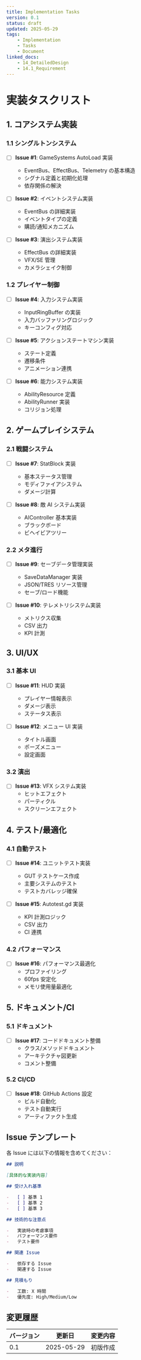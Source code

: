 ```yaml
---
title: Implementation Tasks
version: 0.1
status: draft
updated: 2025-05-29
tags:
    - Implementation
    - Tasks
    - Document
linked_docs:
    - 14_DetailedDesign
    - 14.1_Requirement
---
```


# 実装タスクリスト

## 1. コアシステム実装

### 1.1 シングルトンシステム

-   [ ] **Issue #1**: GameSystems AutoLoad 実装

    -   EventBus、EffectBus、Telemetry の基本構造
    -   シグナル定義と初期化処理
    -   依存関係の解決

-   [ ] **Issue #2**: イベントシステム実装

    -   EventBus の詳細実装
    -   イベントタイプの定義
    -   購読/通知メカニズム

-   [ ] **Issue #3**: 演出システム実装
    -   EffectBus の詳細実装
    -   VFX/SE 管理
    -   カメラシェイク制御

### 1.2 プレイヤー制御

-   [ ] **Issue #4**: 入力システム実装

    -   InputRingBuffer の実装
    -   入力バッファリングロジック
    -   キーコンフィグ対応

-   [ ] **Issue #5**: アクションステートマシン実装

    -   ステート定義
    -   遷移条件
    -   アニメーション連携

-   [ ] **Issue #6**: 能力システム実装
    -   AbilityResource 定義
    -   AbilityRunner 実装
    -   コリジョン処理

## 2. ゲームプレイシステム

### 2.1 戦闘システム

-   [ ] **Issue #7**: StatBlock 実装

    -   基本ステータス管理
    -   モディファイアシステム
    -   ダメージ計算

-   [ ] **Issue #8**: 敵 AI システム実装
    -   AIController 基本実装
    -   ブラックボード
    -   ビヘイビアツリー

### 2.2 メタ進行

-   [ ] **Issue #9**: セーブデータ管理実装

    -   SaveDataManager 実装
    -   JSON/TRES リソース管理
    -   セーブ/ロード機能

-   [ ] **Issue #10**: テレメトリシステム実装
    -   メトリクス収集
    -   CSV 出力
    -   KPI 計測

## 3. UI/UX

### 3.1 基本 UI

-   [ ] **Issue #11**: HUD 実装

    -   プレイヤー情報表示
    -   ダメージ表示
    -   ステータス表示

-   [ ] **Issue #12**: メニュー UI 実装
    -   タイトル画面
    -   ポーズメニュー
    -   設定画面

### 3.2 演出

-   [ ] **Issue #13**: VFX システム実装
    -   ヒットエフェクト
    -   パーティクル
    -   スクリーンエフェクト

## 4. テスト/最適化

### 4.1 自動テスト

-   [ ] **Issue #14**: ユニットテスト実装

    -   GUT テストケース作成
    -   主要システムのテスト
    -   テストカバレッジ確保

-   [ ] **Issue #15**: Autotest.gd 実装
    -   KPI 計測ロジック
    -   CSV 出力
    -   CI 連携

### 4.2 パフォーマンス

-   [ ] **Issue #16**: パフォーマンス最適化
    -   プロファイリング
    -   60fps 安定化
    -   メモリ使用量最適化

## 5. ドキュメント/CI

### 5.1 ドキュメント

-   [ ] **Issue #17**: コードドキュメント整備
    -   クラス/メソッドドキュメント
    -   アーキテクチャ図更新
    -   コメント整備

### 5.2 CI/CD

-   [ ] **Issue #18**: GitHub Actions 設定
    -   ビルド自動化
    -   テスト自動実行
    -   アーティファクト生成

## Issue テンプレート

各 Issue には以下の情報を含めてください：

```markdown
## 説明

[具体的な実装内容]

## 受け入れ基準

-   [ ] 基準 1
-   [ ] 基準 2
-   [ ] 基準 3

## 技術的な注意点

-   実装時の考慮事項
-   パフォーマンス要件
-   テスト要件

## 関連 Issue

-   依存する Issue
-   関連する Issue

## 見積もり

-   工数: X 時間
-   優先度: High/Medium/Low
```

## 変更履歴

| バージョン | 更新日     | 変更内容 |
| ---------- | ---------- | -------- |
| 0.1        | 2025-05-29 | 初版作成 |
